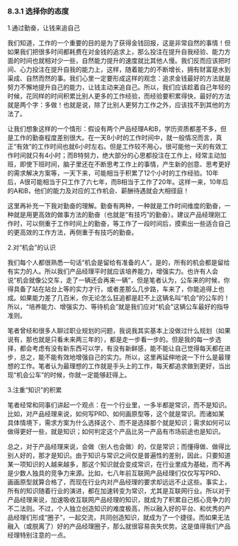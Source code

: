 ### 8.3.1 选择你的态度

1.通过勤奋，让钱来追自己

我们知道，工作的一个重要的目的是为了获得金钱回报，这是非常自然的事情！但如果我们把很多时间都耗费在对金钱的追求上，那么投注在提升自我经验、能力方面的时间也就相对少一些，自然能力提升的速度就比其他人慢。我们反而应该把时间、心力投注在提升自我的能力上，这样，随着能力的不断增长，拥有财富是水到渠成、自然而然的事。我们心里一定要形成这样的观念：追求金钱最好的方法就是努力不懈地提升自己的能力，让钱主动来追自己。所以，我们应该趁着自己年轻的时候，花同样的时间积累比别人更多的工作经验，而经验要积累得快，最好的方法就是两个字：多做！也就是说，除了比别人更努力工作之外，应该找不到其他的方法了。

让我们想象这样的一个情形：假设有两个产品经理A和B，学历资质都差不多，但是工作的勤奋程度差别很大。在一天8小时的工作时间中，就一般情况而言，真正“有效”的工作时间也就6小时左右。但是工作较不用心，很可能他一天的有效工作时间就只有4小时；而B特努力，绝大部分的心思都投注在工作上，经常主动加班，即使下班时间，脑子里还在不断思考工作上的事情，产生新的创意、思考更好的需求解决方案等，一天下来，可能相当于积累了12个小时的工作经验。10年后，A很可能相当于只工作了六七年，而B相当于工作了20年。这样一来，10年后的A和B，他们的能力及对应的工作机会、薪酬待遇就会大相径庭！

这里再补充一下我对勤奋的理解。勤奋有两种，一种就是工作时间维度的勤奋，一种就是用更高效的做事方法的勤奋（也就是“有技巧”的勤奋）。建议产品经理刚工作时，可以侧重于工作时间上的勤奋，等工作了一段时间后，摸索出一些适合自己的更高效的工作方法，再侧重于有技巧的勤奋。

2.对“机会”的认识

我们每个人都很熟悉一句话“机会是留给有准备的人”，是的，所有的机会都是留给有实力的人。所以我们产品经理平时就应该培养能力，增强实力。也许有人会说“机会就像公交车，走了一辆还会再来一辆”，但是笔者认为，公车来的时候，你得具备了站在站台上等的实力才行，或者差那么几步路，车来了，你能追得上也成。如果能力差了几百米，你无论怎么狂追都是赶不上这辆名叫“机会”的公车的！所以，“培养能力、增强实力、等待机会”就是我们应对“机会”这辆公车最好的指导准则。

笔者曾经和很多人聊过职业规划的问题，我说我其实基本上没做过什么规划（如果说有，那也就是只看未来两三年的），都是走一步看一步的。但是我的每一步选择，都会考虑有没有新东西可以学，有没有新鲜感，能不能让自己觉得每天都在进步，总之，能不能有效地增强自己的实力。所以，这里再延伸地说一下什么是最理想的工作。笔者认为最理想的工作就是手头上的工作，每天都追求做到更好，当出现“机会公车”的时候，你就一定能够赶得上。

3.注重“知识”的积累

笔者经常和同事们讲起一个观点：在一个行业里，一多半都是常识，而不是知识。比如，对产品经理来说，如何写PRD、如何画原型等，这个就是常识。而诸如某具体情境下，需求方案为什么选择这个、而不是选择那个就是知识；需求如何可以做得更好一些，就是知识；如何判定这个产品比另一产品有市场前途也是知识。

总之，对于产品经理来说，会做（别人也会做）的，仅是常识；而懂得做、做得比别人好的，那才是知识。由于知识与常识之间仅是普遍性的差别，因此，只要知道某一项知识的人越来越多，那这个知识就会变成常识，在行业里成为基础，而不再是少数人独具的竞争力来源。比如，七八年前互联网产品经理们仅仅写写PRD、画画原型就算合格了，而现在行业内对产品经理的要求却远远不止这些。事实上，所有的知识随着行业的演进，都在加速转变为常识，尤其是互联网行业。所以对于产品经理来说，加速吸收互联网产品经理的知识，就成为了积累自己核心竞争力的不二法则。不过，个人独立创造知识的难度极高，所以融入好的平台、和优秀的产品经理们形成“圈子”，一起交流，共同创造知识，就成为了一个捷径。而如果无法融入（或脱离了）好的产品经理圈子，那么就很容易丧失优势。这是值得我们产品经理特别注意的一点。
